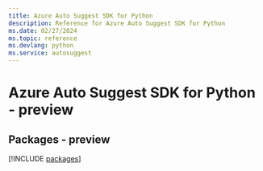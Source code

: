 ```yaml
---
title: Azure Auto Suggest SDK for Python
description: Reference for Azure Auto Suggest SDK for Python
ms.date: 02/27/2024
ms.topic: reference
ms.devlang: python
ms.service: autosuggest
---
```

# Azure Auto Suggest SDK for Python - preview
## Packages - preview
[!INCLUDE [packages](auto-suggest-index.md)]